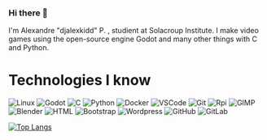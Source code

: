 ### Hi there 👋

I'm Alexandre "djalexkidd" P. , studient at Solacroup Institute.
I make video games using the open-source engine Godot and many other things with C and Python.

# Technologies I know

![Linux](https://img.shields.io/badge/Linux-FCC624?style=for-the-badge&logo=linux&logoColor=black)
![Godot](https://img.shields.io/badge/Godot-478CBF?style=for-the-badge&logo=GodotEngine&logoColor=white)
![C](https://img.shields.io/badge/C-00599C?style=for-the-badge&logo=c&logoColor=white)
![Python](https://img.shields.io/badge/Python-FFD43B?style=for-the-badge&logo=python&logoColor=darkgreen)
![Docker](https://img.shields.io/badge/Docker-2CA5E0?style=for-the-badge&logo=docker&logoColor=white)
![VSCode](https://img.shields.io/badge/Visual_Studio_Code-0078D4?style=for-the-badge&logo=visual%20studio%20code&logoColor=white)
![Git](https://img.shields.io/badge/Git-F05032?style=for-the-badge&logo=git&logoColor=white)
![Rpi](https://img.shields.io/badge/Raspberry%20Pi-A22846?style=for-the-badge&logo=Raspberry%20Pi&logoColor=white)
![GIMP](https://img.shields.io/badge/gimp-5C5543?style=for-the-badge&logo=gimp&logoColor=white)
![Blender](https://img.shields.io/badge/blender-%23F5792A.svg?style=for-the-badge&logo=blender&logoColor=white)
![HTML](https://img.shields.io/badge/HTML5-E34F26?style=for-the-badge&logo=html5&logoColor=white)
![Bootstrap](https://img.shields.io/badge/Bootstrap-563D7C?style=for-the-badge&logo=bootstrap&logoColor=white)
![Wordpress](https://img.shields.io/badge/Wordpress-21759B?style=for-the-badge&logo=wordpress&logoColor=white)
![GitHub](https://img.shields.io/badge/GitHub-100000?style=for-the-badge&logo=github&logoColor=white)
![GitLab](https://img.shields.io/badge/GitLab-330F63?style=for-the-badge&logo=gitlab&logoColor=white)

[![Top Langs](https://github-readme-stats.vercel.app/api/top-langs/?username=djalexkidd)](https://github.com/anuraghazra/github-readme-stats)
